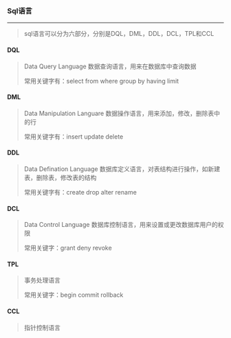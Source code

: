 ### Sql语言

***

> sql语言可以分为六部分，分别是DQL，DML，DDL，DCL，TPL和CCL

#### DQL

> Data Query Language	数据查询语言，用来在数据库中查询数据
>
> 常用关键字有：select	from	where	 group by	having	limit



#### DML

> Data Manipulation Languare	数据操作语言，用来添加，修改，删除表中的行
>
> 常用关键字有：insert	update	delete



#### DDL

> Data Defination Language	数据库定义语言，对表结构进行操作，如新建表，删除表，修改表的结构
>
> 常用关键字有：create	drop	alter	rename	



#### DCL

> Data Control Language	数据库控制语言，用来设置或更改数据库用户的权限
>
> 常用关键字：grant	deny	revoke



#### TPL

> 事务处理语言
>
> 常用关键字：begin	commit	rollback



#### CCL

> 指针控制语言